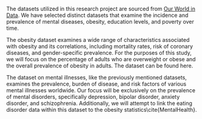 The datasets utilized in this research project are sourced from [Our World in Data](https://ourworldindata.org/). We have selected distinct datasets that examine the incidence and prevalence of mental diseases, obesity, education levels, and poverty over time.

The obesity dataset examines a wide range of characteristics associated with obesity and its correlations, including mortality rates, risk of coronary diseases, and gender-specific prevalence. For the purposes of this study, we will focus on the percentage of adults who are overweight or obese and the overall prevalence of obesity in adults. The dataset can be found here.

The dataset on mental illnesses, like the previously mentioned datasets, examines the prevalence, burden of disease, and risk factors of various mental illnesses worldwide. Our focus will be exclusively on the prevalence of mental disorders, specifically depression, bipolar disorder, anxiety disorder, and schizophrenia. Additionally, we will attempt to link the eating disorder data within this dataset to the obesity statistics\cite{MentalHealth}.